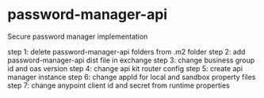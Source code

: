 # password-manager-api
Secure password manager implementation

step 1: delete password-manager-api folders from .m2 folder
step 2: add password-manager-api dist file in exchange
step 3: change business group id and oas version
step 4: change api kit router config
step 5: create api manager instance
step 6: change appId for local and sandbox property files
step 7: change anypoint client id and secret from runtime properties
